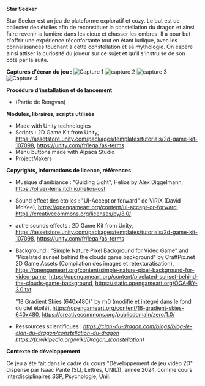 **Star Seeker**

Star Seeker est un jeu de plateforme exploratif et cozy. Le but est de collecter des étoiles afin de reconstituer la constellation du dragon et ainsi faire revenir la lumière dans les cieux et chasser les ombres. Il a pour but d'offrir une expérience réconfortante tout en étant ludique, avec les connaissances touchant à cette constellation et sa mythologie. On espère ainsi attiser la curiosité du joueur sur ce sujet et qu'il s'instruise de son côté par la suite.


**Captures d'écran du jeu :**
![Capture 1 ](https://github.com/user-attachments/assets/5ffb0b8e-d334-4da3-b2b7-05a326f2ec7d)
![capture 2](https://github.com/user-attachments/assets/7ddea48c-5ec3-42e2-8eae-26a2b9449a8e)
![capture 3](https://github.com/user-attachments/assets/3a167e32-9a36-4435-a2ab-2ec8d50eefb2)
![Capture 4](https://github.com/user-attachments/assets/c73419bc-d003-4002-a2c9-e0f48f06ba80)


**Procédure d'installation et de lancement**
- (Partie de Rengvan)


**Modules, libraires, scripts utilisés**
- Made with Unity technologies
- Scripts : 2D Game Kit from Unity, https://assetstore.unity.com/packages/templates/tutorials/2d-game-kit-107098, https://unity.com/fr/legal/as-terms
- Menu buttons made with Alpaca Studio
- ProjectMakers


**Copyrights, informations de licence, références**
- Musique d'ambiance : "Guiding Light", Helios by Alex Diggelmann, https://oliver-leins.itch.io/helios-ost
- Sound effect des étoiles : "UI-Accept or forward" de ViRiX (David McKee), https://opengameart.org/content/ui-accept-or-forward, https://creativecommons.org/licenses/by/3.0/
- autre sounds effects : 2D Game Kit from Unity, https://assetstore.unity.com/packages/templates/tutorials/2d-game-kit-107098, https://unity.com/fr/legal/as-terms
- Background :
    "Simple Nature Pixel Background for Video Game" and "Pixelated sunset behind the clouds game background" by CraftPix.net 2D Game Assets (Compilation des images et retexturatisation), https://opengameart.org/content/simple-nature-pixel-background-for-video-game, https://opengameart.org/content/pixelated-sunset-behind-the-clouds-game-background, https://static.opengameart.org/OGA-BY-3.0.txt

  "18 Gradient Skies (640x480)" by rh0 (modifié et intégré dans le fond du ciel étoilé), https://opengameart.org/content/18-gradient-skies-640x480, https://creativecommons.org/publicdomain/zero/1.0/
- Ressources scientifiques :
    *https://clan-du-dragon.com/blogs/blog-le-clan-du-dragon/constellation-du-dragon 
    https://fr.wikipedia.org/wiki/Dragon_(constellation)*


**Contexte de développement**

Ce jeu a été fait dans le cadre du cours "Développement de jeu vidéo 2D" dispensé par Isaac Pante (SLI, Lettres, UNIL)), année 2024, comme cours interdisciplinaires SSP, Psychologie, Unil.

